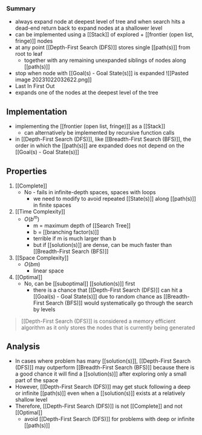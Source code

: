### Summary
- always expand node at deepest level of tree and when search hits a dead-end return back to expand nodes at a shallower level
- can be implemented using a [[Stack]] of explored + [[frontier (open list, fringe)]] nodes
- at any point [[Depth-First Search (DFS)]] stores single [[path(s)]] from root to leaf
    - together with any remaining unexpanded siblings of nodes along [[path(s)]]
- stop when node with [[Goal(s) - Goal State(s)]] is expanded
![[Pasted image 20231022032622.png]]
- Last In First Out
- expands one of the nodes at the deepest level of the tree
## Implementation
- implementing the [[frontier (open list, fringe)]] as a [[Stack]]
    - can alternatively be implemented by recursive function calls
- in [[Depth-First Search (DFS)]], like [[Breadth-First Search (BFS)]], the order in which the [[path(s)]] are expanded does not depend on the [[Goal(s) - Goal State(s)]]
## Properties
1. [[Complete]]
    - No - fails in infinite-depth spaces, spaces with loops
        - we need to modify to avoid repeated [[State(s)]] along [[path(s)]] in finite spaces
2. [[Time Complexity]]
    - $O(b^m)$
	    - m = maximum depth of [[Search Tree]]
	    - b = [[branching factor(s)]]
        - terrible if m is much larger than b
        - but if [[solution(s)]] are dense, can be much faster than [[Breadth-First Search (BFS)]]
3. [[Space Complexity]]
    - $O(bm)$
	    - linear space
4. [[Optimal]]
    - No, can be [[suboptimal]] [[solution(s)]] first
	    - there is a chance that [[Depth-First Search (DFS)]] can hit a [[Goal(s) - Goal State(s)]] due to random chance as [[Breadth-First Search (BFS)]] would systematically go through the search by levels

>[[Depth-First Search (DFS)]] is considered a memory efficient algorithm as it only stores the nodes that is currently being generated

## Analysis
- In cases where problem has many [[solution(s)]], [[Depth-First Search (DFS)]] may outperform [[Breadth-First Search (BFS)]] because there is a good chance it will find a [[solution(s)]] after exploring only a small part of the space
- However, [[Depth-First Search (DFS)]] may get stuck following a deep or infinite [[path(s)]] even when a [[solution(s)]] exists at a relatively shallow level
- Therefore, [[Depth-First Search (DFS)]] is not [[Complete]] and not [[Optimal]]
    - avoid [[Depth-First Search (DFS)]] for problems with deep or infinite [[path(s)]]